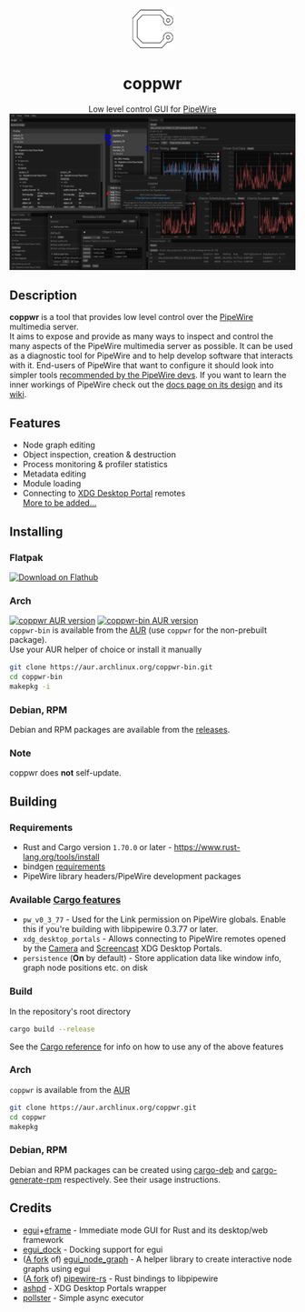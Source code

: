 <div align="center">

<img width="75" height="75" alt="Icon" src="assets/icon/128.png"/>

# coppwr
Low level control GUI for [PipeWire](https://pipewire.org)
![Screenshot](assets/sc.png)

</div>

## Description
**coppwr** is a tool that provides low level control over the [PipeWire](https://pipewire.org) multimedia server.  
It aims to expose and provide as many ways to inspect and control the many aspects of the PipeWire multimedia server as possible.
It can be used as a diagnostic tool for PipeWire and to help develop software that interacts with it.
End-users of PipeWire that want to configure it should look into simpler tools
[recommended by the PipeWire devs](https://gitlab.freedesktop.org/pipewire/pipewire/-/wikis/FAQ#is-there-a-native-gui-tool-to-configure-pipewire).
If you want to learn the inner workings of PipeWire check out the [docs page on its design](https://docs.pipewire.org/page_pipewire.html)
and its [wiki](https://gitlab.freedesktop.org/pipewire/pipewire/-/wikis/home).

## Features
- Node graph editing
- Object inspection, creation & destruction
- Process monitoring & profiler statistics
- Metadata editing
- Module loading
- Connecting to [XDG Desktop Portal](https://flatpak.github.io/xdg-desktop-portal/) remotes  
[More to be added...](https://github.com/dimtpap/coppwr/issues/1)

## Installing
### Flatpak
<a href='https://flathub.org/apps/io.github.dimtpap.coppwr'><img width='240' alt='Download on Flathub' src='https://dl.flathub.org/assets/badges/flathub-badge-en.png'/></a>
### Arch
[![coppwr AUR version](https://img.shields.io/aur/version/coppwr?label=coppwr&logo=archlinux)](https://aur.archlinux.org/packages/coppwr)
[![coppwr-bin AUR version](https://img.shields.io/aur/version/coppwr-bin?label=coppwr-bin&logo=archlinux)](https://aur.archlinux.org/packages/coppwr-bin)  
`coppwr-bin` is available from the [AUR](https://aur.archlinux.org/packages/coppwr-bin) (use `coppwr` for the non-prebuilt package).  
Use your AUR helper of choice or install it manually
```sh
git clone https://aur.archlinux.org/coppwr-bin.git
cd coppwr-bin
makepkg -i
```
### Debian, RPM
Debian and RPM packages are available from the [releases](https://github.com/dimtpap/coppwr/releases/latest).
### **Note**
coppwr does **not** self-update.

## Building
### Requirements
- Rust and Cargo version `1.70.0` or later - https://www.rust-lang.org/tools/install
- bindgen [requirements](https://rust-lang.github.io/rust-bindgen/requirements.html)
- PipeWire library headers/PipeWire development packages

### Available [Cargo features](https://doc.rust-lang.org/cargo/reference/features.html)
- `pw_v0_3_77` - Used for the Link permission on PipeWire globals. Enable this if you're building with libpipewire 0.3.77 or later.
- `xdg_desktop_portals` - Allows connecting to PipeWire remotes opened by the [Camera](https://flatpak.github.io/xdg-desktop-portal/#gdbus-org.freedesktop.portal.Camera)
and [Screencast](https://flatpak.github.io/xdg-desktop-portal/#gdbus-org.freedesktop.impl.portal.ScreenCast) XDG Desktop Portals.
- `persistence` (**On** by default) - Store application data like window info, graph node positions etc. on disk
### Build
In the repository's root directory
```sh
cargo build --release
```
See the [Cargo reference](https://doc.rust-lang.org/cargo/reference/features.html#command-line-feature-options) for info on how to use any of the above features
### Arch
`coppwr` is available from the [AUR](https://aur.archlinux.org/packages/coppwr)
```sh
git clone https://aur.archlinux.org/coppwr.git
cd coppwr
makepkg
```
### Debian, RPM
Debian and RPM packages can be created using [cargo-deb](https://github.com/kornelski/cargo-deb#readme)
and [cargo-generate-rpm](https://github.com/cat-in-136/cargo-generate-rpm#cargo-generate-rpm) respectively.
See their usage instructions.

## Credits
- [egui](https://crates.io/crates/egui)+[eframe](https://crates.io/crates/eframe) - Immediate mode GUI for Rust and its desktop/web framework
- [egui_dock](https://crates.io/crates/egui_dock) - Docking support for egui
- ([A fork](https://github.com/kamirr/egui_node_graph) of) [egui_node_graph](https://crates.io/crates/egui_node_graph) - A helper library to create interactive node graphs using egui
- ([A fork](https://gitlab.freedesktop.org/dimtpap/pipewire-rs/-/tree/coppwr-next) of) [pipewire-rs](https://crates.io/crates/pipewire) - Rust bindings to libpipewire
- [ashpd](https://crates.io/crates/ashpd) - XDG Desktop Portals wrapper
- [pollster](https://crates.io/crates/pollster) - Simple async executor
